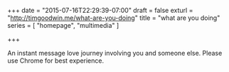 +++
date = "2015-07-16T22:29:39-07:00"
draft = false
exturl = "http://timgoodwin.me/what-are-you-doing"
title = "what are you doing"
series = [ "homepage", "multimedia" ]

+++

An instant message love journey involving you and someone else. Please use Chrome for best experience.